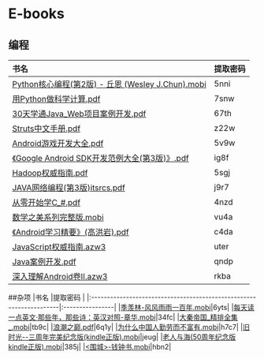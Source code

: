 # E-books

## 编程

|书名                                                                 |提取密码        |
|:--------------------------------------------------------------------|:----------------|
|[Python核心编程(第2版) - 丘恩 (Wesley J.Chun).mobi](http://pan.baidu.com/s/1jIq7aHg)|5nni|
|[用Python做科学计算.pdf](http://pan.baidu.com/s/1nuUMmgh)|7snw|
|[30天学通Java_Web项目案例开发.pdf](http://pan.baidu.com/s/1eS0iAeY)  |67th|
|[Struts中文手册.pdf](http://pan.baidu.com/s/1i5JFso9)                |z22w|
|[Android游戏开发大全.pdf](http://pan.baidu.com/s/1o85XVx4)|5v9w|
|[《Google Android SDK开发范例大全(第3版)》.pdf](http://pan.baidu.com/s/1cyoSbG)|ig8f|
|[Hadoop权威指南.pdf](http://pan.baidu.com/s/1dFHfBUx)|5sgj|
|[JAVA网络编程(第3版)itsrcs.pdf](http://pan.baidu.com/s/1kUUQrIJ)|j9r7|
|[从零开始学C_#.pdf](http://pan.baidu.com/s/1pKQEzF1)|4nzd|
|[数学之美系列完整版.mobi](http://pan.baidu.com/s/1bQyUvW)|vu4a|
|[《Android学习精要》(高洪岩).pdf](http://pan.baidu.com/s/1eSLhuYu)|c4da|
|[JavaScript权威指南.azw3](http://pan.baidu.com/s/1c1zW0la)|uter|
|[Java案例开发.pdf](http://pan.baidu.com/s/1nvlHlhv)|qndp|
|[深入理解Android卷II.azw3](http://pan.baidu.com/s/1jI71ZlO)|rkba|

##杂项
|书名                                                                 |提取密码        |
|:--------------------------------------------------------------------|:----------------|
|[季羡林-风风雨雨一百年.mobi](http://pan.baidu.com/s/1pLqwQgV)|6yts|
|[每天读一点英文·那些年，那些诗：英汉对照-章华.mobi](http://pan.baidu.com/s/1bpc8ikB)|34fc|
|[大秦帝国_精排全集_.mobi](http://pan.baidu.com/s/1o8Ef1tK)|tb9c|
|[浪潮之巅.pdf](http://pan.baidu.com/s/1slzgmBF)|6q1y|
|[为什么中国人勤劳而不富有.mobi](http://pan.baidu.com/s/1eSweOTW)|h7c7|
|[旧时光--三周年完美纪念版(kindle正版).mobi](http://pan.baidu.com/s/1o7ScuKE)|jeug|
|[老人与海(50周年纪念版 kindle正版).mobi](http://pan.baidu.com/s/1dECfGYl)|385j|
|[<围城>-钱钟书.mobi](http://pan.baidu.com/s/1slDtwgH)|hbn2|
